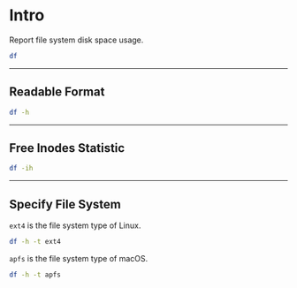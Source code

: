 # Intro

Report file system disk space usage.

```bash
df
```

---

## Readable Format

```bash
df -h
```

---

## Free Inodes Statistic

```bash
df -ih
```

---

## Specify File System

`ext4` is the file system type of Linux.

```bash
df -h -t ext4
```

`apfs` is the file system type of macOS.

```bash
df -h -t apfs
```
